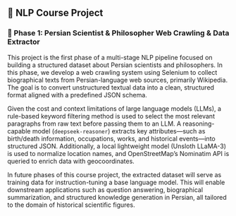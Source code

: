 ## 📘 NLP Course Project

### 🧪 Phase 1: Persian Scientist & Philosopher Web Crawling & Data Extractor 

This project is the first phase of a multi-stage NLP pipeline focused on building a structured dataset about Persian scientists and philosophers. In this phase, we develop a web crawling system using Selenium to collect biographical texts from Persian-language web sources, primarily Wikipedia. The goal is to convert unstructured textual data into a clean, structured format aligned with a predefined JSON schema.

Given the cost and context limitations of large language models (LLMs), a rule-based keyword filtering method is used to select the most relevant paragraphs from raw text before passing them to an LLM. A reasoning-capable model (`deepseek-reasoner`) extracts key attributes—such as birth/death information, occupations, works, and historical events—into structured JSON. Additionally, a local lightweight model (Unsloth LLaMA-3) is used to normalize location names, and OpenStreetMap’s Nominatim API is queried to enrich data with geocoordinates.

In future phases of this course project, the extracted dataset will serve as training data for instruction-tuning a base language model. This will enable downstream applications such as question answering, biographical summarization, and structured knowledge generation in Persian, all tailored to the domain of historical scientific figures.
